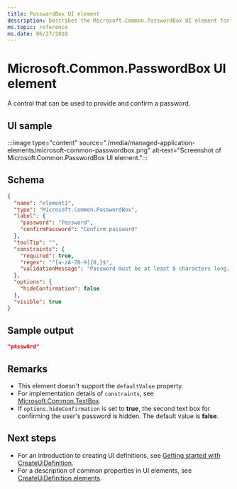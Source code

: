 ```yaml
---
title: PasswordBox UI element
description: Describes the Microsoft.Common.PasswordBox UI element for Azure portal. Enables users to provide a secret value when deploying managed applications.
ms.topic: reference
ms.date: 06/27/2018
---
```


# Microsoft.Common.PasswordBox UI element

A control that can be used to provide and confirm a password.

## UI sample

:::image type="content" source="./media/managed-application-elements/microsoft-common-passwordbox.png" alt-text="Screenshot of Microsoft.Common.PasswordBox UI element.":::

## Schema

```json
{
  "name": "element1",
  "type": "Microsoft.Common.PasswordBox",
  "label": {
    "password": "Password",
    "confirmPassword": "Confirm password"
  },
  "toolTip": "",
  "constraints": {
    "required": true,
    "regex": "^[a-zA-Z0-9]{8,}$",
    "validationMessage": "Password must be at least 8 characters long, contain only numbers and letters"
  },
  "options": {
    "hideConfirmation": false
  },
  "visible": true
}
```

## Sample output

```json
"p4ssw0rd"
```

## Remarks

- This element doesn't support the `defaultValue` property.
- For implementation details of `constraints`, see [Microsoft.Common.TextBox](microsoft-common-textbox.md).
- If `options.hideConfirmation` is set to **true**, the second text box for confirming the user's password is hidden. The default value is **false**.

## Next steps

* For an introduction to creating UI definitions, see [Getting started with CreateUiDefinition](create-uidefinition-overview.md).
* For a description of common properties in UI elements, see [CreateUiDefinition elements](create-uidefinition-elements.md).
